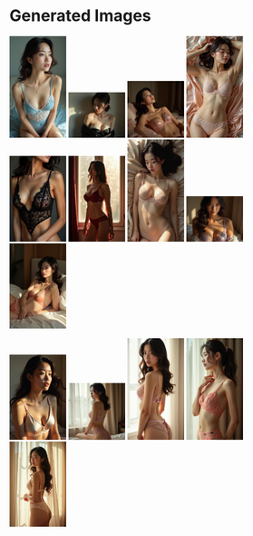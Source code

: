 # Generated Images



<img src="2025_08_07_01.webp" width="100"/> <img src="2025_08_07_02.webp" width="100"/> <img src="2025_08_07_03.webp" width="100"/> <img src="2025_08_07_04.webp" width="100"/> <img src="2025_08_07_05.webp" width="100"/> <img src="2025_08_07_06.webp" width="100"/> <img src="2025_08_07_07.webp" width="100"/> <img src="2025_08_07_08.webp" width="100"/> <img src="2025_08_07_09.webp" width="100"/>

<img src="2025_08_07_10.webp" width="100"/> <img src="2025_08_07_11.webp" width="100"/> <img src="2025_08_07_12.webp" width="100"/> <img src="2025_08_07_13.webp" width="100"/> <img src="2025_08_07_14.webp" width="100"/>